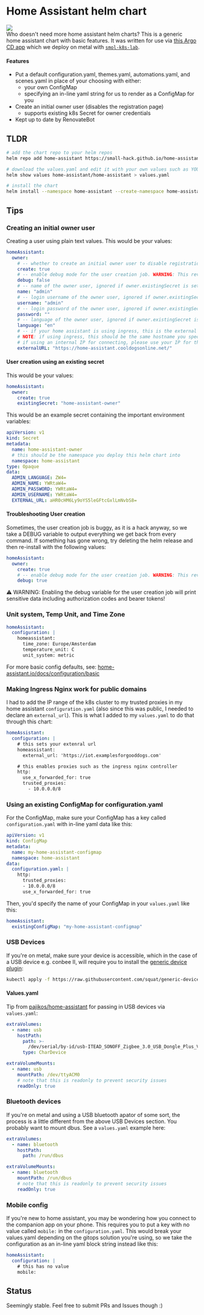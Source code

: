 # Home Assistant helm chart
<a href="https://github.com/small-hack/home-assistant-chart/releases"><img src="https://img.shields.io/github/v/release/small-hack/home-assistant-chart?style=plastic&labelColor=blue&color=green&logo=GitHub&logoColor=white"></a><br />
Who doesn't need more home assistant helm charts? This is a generic home assistant chart with basic features. It was written for use via [this Argo CD app](https://github.com/small-hack/argocd-apps/tree/main/home-assistant) which we deploy on metal with [`smol-k8s-lab`](https://github.com/small-hack/smol-k8s-lab).

#### Features

- Put a default configuration.yaml, themes.yaml, automations.yaml, and scenes.yaml in place of your choosing with either:
  - your own ConfigMap
  - specifying an in-line yaml string for us to render as a ConfigMap for you
- Create an initial owner user (disables the registration page)
  - supports existing k8s Secret for owner credentials
- Kept up to date by RenovateBot

## TLDR

```bash
# add the chart repo to your helm repos
helm repo add home-assistant https://small-hack.github.io/home-assistant-chart

# download the values.yaml and edit it with your own values such as YOUR hostname
helm show values home-assistant/home-assistant > values.yaml

# install the chart
helm install --namespace home-assistant --create-namespace home-assistant/home-assistant --values values.yaml
```

## Tips

### Creating an initial owner user

Creating a user using plain text values. This would be your values:

```yaml
homeAssistant:
  owner:
    # -- whether to create an initial owner user to disable registration
    create: true
    # -- enable debug mode for the user creation job. WARNING: This reveals secret data
    debug: false
    # -- name of the owner user, ignored if owner.existingSecret is set
    name: "admin"
    # -- login username of the owner user, ignored if owner.existingSecret is set
    username: "admin"
    # -- login password of the owner user, ignored if owner.existingSecret is set
    password: ""
    # -- language of the owner user, ignored if owner.existingSecret is set
    language: "en"
    # -- if your home assistant is using ingress, this is the external url you connect to
    # NOTE: if using ingress, this should be the same hostname you specified for that
    # if using an internal IP for connecting, please use your IP for the url, like https://192.168.42.42/
    externalURL: "https://home-assistant.cooldogsonline.net/"
```

#### User creation using an existing secret

This would be your values:

```yaml
homeAssistant:
  owner:
    create: true
    existingSecret: "home-assistant-owner"
```

This would be an example secret containing the important environment variables:

```yaml
apiVersion: v1
kind: Secret
metadata:
  name: home-assistant-owner
  # this should be the namespace you deploy this helm chart into
  namespace: home-assistant
type: Opaque
data:
  ADMIN_LANGUAGE: ZW4=
  ADMIN_NAME: YWRtaW4=
  ADMIN_PASSWORD: YWRtaW4=
  ADMIN_USERNAME: YWRtaW4=
  EXTERNAL_URL: aHR0cHM6Ly9oYS5leGFtcGxlLmNvbS8=
```

#### Troubleshooting User creation

Sometimes, the user creation job is buggy, as it is a hack anyway, so we take a DEBUG variable to output everything we get back from every command. If something has gone wrong, try deleting the helm release and then re-install with the following values:

```yaml
homeAssistant:
  owner:
    create: true
    # -- enable debug mode for the user creation job. WARNING: This reveals secret data
    debug: true
```

⚠️ WARNING: Enabling the debug variable for the user creation job will print sensitive data including authorization codes and bearer tokens!

### Unit system, Temp Unit, and Time Zone

```yaml
homeAssistant:
  configuration: |
    homeassistant:
      time_zone: Europe/Amsterdam
      temperature_unit: C
      unit_system: metric
```

For more basic config defaults, see: [home-assistant.io/docs/configuration/basic](https://www.home-assistant.io/docs/configuration/basic/)

### Making Ingress Nginx work for public domains

I had to add the IP range of the k8s cluster to my trusted proxies in my home assistant `configuration.yaml` (also since this was public, I needed to declare an `external_url`).
This is what I added to my `values.yaml` to do that through this chart:

```yaml
homeAssistant:
  configuration: |
    # this sets your extenral url
    homeassistant:
      external_url: 'https://iot.examplesforgooddogs.com'

    # this enables proxies such as the ingress nginx controller
    http:
      use_x_forwarded_for: true
      trusted_proxies:
        - 10.0.0.0/8
```


### Using an existing ConfigMap for configuration.yaml

For the ConfigMap, make sure your ConfigMap has a key called `configuration.yaml` with in-line yaml data like this:

```yaml
apiVersion: v1
kind: ConfigMap
metadata:
  name: my-home-assistant-configmap
  namespace: home-assistant
data:
  configuration.yaml: |
    http:
      trusted_proxies:
      - 10.0.0.0/8
      use_x_forwarded_for: true
```

Then, you'd specify the name of your ConfigMap in your `values.yaml` like this:

```yaml
homeAssistant:
  existingConfigMap: "my-home-assistant-configmap"
```


### USB Devices

If you're on metal, make sure your device is accessible, which in the case of a USB device e.g. conbee II, will require you to install the [generic device plugin](https://github.com/squat/generic-device-plugin):

```bash
kubectl apply -f https://raw.githubusercontent.com/squat/generic-device-plugin/main/manifests/generic-device-plugin.yaml
```

#### Values.yaml

Tip from [pajikos/home-assistant](https://github.com/pajikos/home-assistant) for passing in USB devices via `values.yaml`:

```yaml
extraVolumes:
  - name: usb
    hostPath:
      path: >-
        /dev/serial/by-id/usb-ITEAD_SONOFF_Zigbee_3.0_USB_Dongle_Plus_V2_20230509111242-if00
      type: CharDevice

extraVolumeMounts:
  - name: usb
    mountPath: /dev/ttyACM0
    # note that this is readonly to prevent security issues
    readOnly: true
```

### Bluetooth devices

If you're on metal and using a USB bluetooth apator of some sort, the process is a little different from the above USB Devices section. You probably want to mount dbus. See a `values.yaml` example here:

```yaml
extraVolumes:
  - name: bluetooth
    hostPath:
      path: /run/dbus

extraVolumeMounts:
  - name: bluetooth
    mountPath: /run/dbus
    # note that this is readonly to prevent security issues
    readOnly: true
```

### Mobile config

If you're new to home assistant, you may be wondering how you connect to the companion app on your phone. This requires you to put a key with no value called `mobile:` in the `configuration.yaml`. This would break your values.yaml depending on the gitops solution you're using, so we take the configuration as an in-line yaml block string instead like this:

```yaml
homeAssistant:
  configuration: |
    # this has no value
    mobile:
```

## Status
Seemingly stable. Feel free to submit PRs and Issues though :)
